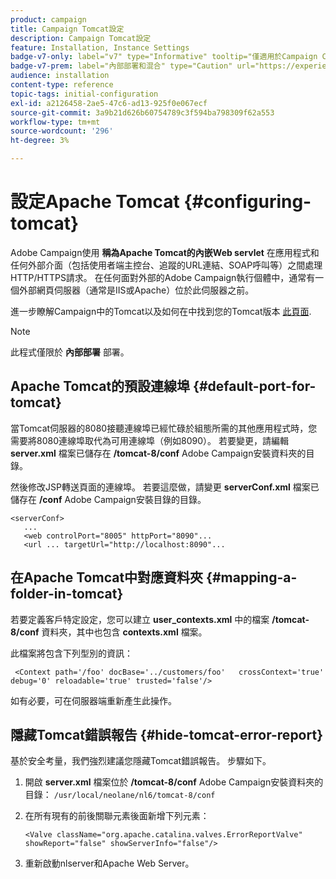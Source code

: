 ```yaml
---
product: campaign
title: Campaign Tomcat設定
description: Campaign Tomcat設定
feature: Installation, Instance Settings
badge-v7-only: label="v7" type="Informative" tooltip="僅適用於Campaign Classic v7"
badge-v7-prem: label="內部部署和混合" type="Caution" url="https://experienceleague.adobe.com/docs/campaign-classic/using/installing-campaign-classic/architecture-and-hosting-models/hosting-models-lp/hosting-models.html?lang=zh-Hant" tooltip="僅適用於內部部署和混合部署"
audience: installation
content-type: reference
topic-tags: initial-configuration
exl-id: a2126458-2ae5-47c6-ad13-925f0e067ecf
source-git-commit: 3a9b21d626b60754789c3f594ba798309f62a553
workflow-type: tm+mt
source-wordcount: '296'
ht-degree: 3%

---
```


# 設定Apache Tomcat {#configuring-tomcat}



Adobe Campaign使用 **稱為Apache Tomcat的內嵌Web servlet** 在應用程式和任何外部介面（包括使用者端主控台、追蹤的URL連結、SOAP呼叫等）之間處理HTTP/HTTPS請求。 在任何面對外部的Adobe Campaign執行個體中，通常有一個外部網頁伺服器（通常是IIS或Apache）位於此伺服器之前。

進一步瞭解Campaign中的Tomcat以及如何在中找到您的Tomcat版本 [此頁面](../../production/using/locate-tomcat-version.md).

>[!NOTE]
>
>此程式僅限於 **內部部署** 部署。
>

## Apache Tomcat的預設連線埠 {#default-port-for-tomcat}

當Tomcat伺服器的8080接聽連線埠已經忙碌於組態所需的其他應用程式時，您需要將8080連線埠取代為可用連線埠（例如8090）。 若要變更，請編輯 **server.xml** 檔案已儲存在 **/tomcat-8/conf** Adobe Campaign安裝資料夾的目錄。

然後修改JSP轉送頁面的連線埠。 若要這麼做，請變更 **serverConf.xml** 檔案已儲存在 **/conf** Adobe Campaign安裝目錄的目錄。

```
<serverConf>
   ...
   <web controlPort="8005" httpPort="8090"...
   <url ... targetUrl="http://localhost:8090"...
```

## 在Apache Tomcat中對應資料夾 {#mapping-a-folder-in-tomcat}

若要定義客戶特定設定，您可以建立 **user_contexts.xml** 中的檔案 **/tomcat-8/conf** 資料夾，其中也包含 **contexts.xml** 檔案。

此檔案將包含下列型別的資訊：

```
 <Context path='/foo' docBase='../customers/foo'   crossContext='true' debug='0' reloadable='true' trusted='false'/>
```

如有必要，可在伺服器端重新產生此操作。

## 隱藏Tomcat錯誤報告 {#hide-tomcat-error-report}

基於安全考量，我們強烈建議您隱藏Tomcat錯誤報告。 步驟如下。

1. 開啟 **server.xml** 檔案位於 **/tomcat-8/conf** Adobe Campaign安裝資料夾的目錄：  `/usr/local/neolane/nl6/tomcat-8/conf`
1. 在所有現有的前後關聯元素後面新增下列元素：

   ```
   <Valve className="org.apache.catalina.valves.ErrorReportValve" showReport="false" showServerInfo="false"/>
   ```

1. 重新啟動nlserver和Apache Web Server。
